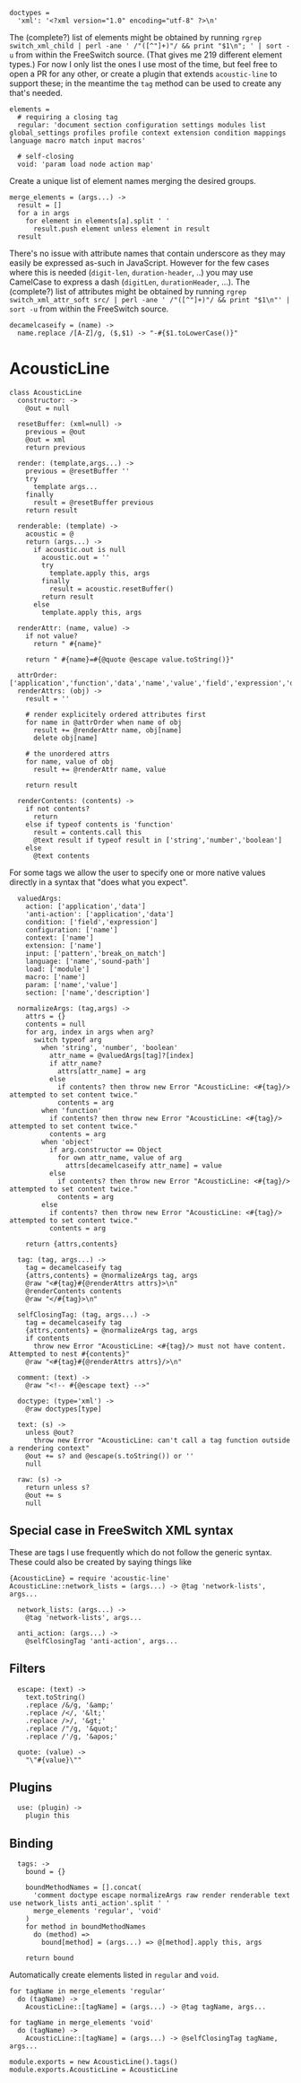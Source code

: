     doctypes =
      'xml': '<?xml version="1.0" encoding="utf-8" ?>\n'

The (complete?) list of elements might be obtained by running `rgrep switch_xml_child | perl -ane ' /"([^"]+)"/ && print "$1\n"; ' | sort -u` from within the FreeSwitch source. (That gives me 219 different element types.)
For now I only list the ones I use most of the time, but feel free to open a PR for any other, or create a plugin that extends `acoustic-line` to support these; in the meantime the `tag` method can be used to create any that's needed.

    elements =
      # requiring a closing tag
      regular: 'document section configuration settings modules list global_settings profiles profile context extension condition mappings language macro match input macros'

      # self-closing
      void: 'param load node action map'

Create a unique list of element names merging the desired groups.

    merge_elements = (args...) ->
      result = []
      for a in args
        for element in elements[a].split ' '
          result.push element unless element in result
      result

There's no issue with attribute names that contain underscore as they may easily be expressed as-such in JavaScript.
However for the few cases where this is needed (`digit-len`, `duration-header`, ..) you may use CamelCase to express a dash (`digitLen`, `durationHeader`, ...).
The (complete?) list of attributes might be obtained by running `rgrep switch_xml_attr_soft src/ | perl -ane ' /"([^"]+)"/ && print "$1\n"' | sort -u` from within the FreeSwitch source.

    decamelcaseify = (name) ->
      name.replace /[A-Z]/g, ($,$1) -> "-#{$1.toLowerCase()}"

AcousticLine
============

    class AcousticLine
      constructor: ->
        @out = null

      resetBuffer: (xml=null) ->
        previous = @out
        @out = xml
        return previous

      render: (template,args...) ->
        previous = @resetBuffer ''
        try
          template args...
        finally
          result = @resetBuffer previous
        return result

      renderable: (template) ->
        acoustic = @
        return (args...) ->
          if acoustic.out is null
            acoustic.out = ''
            try
              template.apply this, args
            finally
              result = acoustic.resetBuffer()
            return result
          else
            template.apply this, args

      renderAttr: (name, value) ->
        if not value?
          return " #{name}"

        return " #{name}=#{@quote @escape value.toString()}"

      attrOrder: ['application','function','data','name','value','field','expression','description']
      renderAttrs: (obj) ->
        result = ''

        # render explicitely ordered attributes first
        for name in @attrOrder when name of obj
          result += @renderAttr name, obj[name]
          delete obj[name]

        # the unordered attrs
        for name, value of obj
          result += @renderAttr name, value

        return result

      renderContents: (contents) ->
        if not contents?
          return
        else if typeof contents is 'function'
          result = contents.call this
          @text result if typeof result in ['string','number','boolean']
        else
          @text contents

For some tags we allow the user to specify one or more native values directly in a syntax that "does what you expect".

      valuedArgs:
        action: ['application','data']
        'anti-action': ['application','data']
        condition: ['field','expression']
        configuration: ['name']
        context: ['name']
        extension: ['name']
        input: ['pattern','break_on_match']
        language: ['name','sound-path']
        load: ['module']
        macro: ['name']
        param: ['name','value']
        section: ['name','description']

      normalizeArgs: (tag,args) ->
        attrs = {}
        contents = null
        for arg, index in args when arg?
          switch typeof arg
            when 'string', 'number', 'boolean'
              attr_name = @valuedArgs[tag]?[index]
              if attr_name?
                attrs[attr_name] = arg
              else
                if contents? then throw new Error "AcousticLine: <#{tag}/> attempted to set content twice."
                contents = arg
            when 'function'
              if contents? then throw new Error "AcousticLine: <#{tag}/> attempted to set content twice."
              contents = arg
            when 'object'
              if arg.constructor == Object
                for own attr_name, value of arg
                  attrs[decamelcaseify attr_name] = value
              else
                if contents? then throw new Error "AcousticLine: <#{tag}/> attempted to set content twice."
                contents = arg
            else
              if contents? then throw new Error "AcousticLine: <#{tag}/> attempted to set content twice."
              contents = arg

        return {attrs,contents}

      tag: (tag, args...) ->
        tag = decamelcaseify tag
        {attrs,contents} = @normalizeArgs tag, args
        @raw "<#{tag}#{@renderAttrs attrs}>\n"
        @renderContents contents
        @raw "</#{tag}>\n"

      selfClosingTag: (tag, args...) ->
        tag = decamelcaseify tag
        {attrs,contents} = @normalizeArgs tag, args
        if contents
          throw new Error "AcousticLine: <#{tag}/> must not have content. Attempted to nest #{contents}"
        @raw "<#{tag}#{@renderAttrs attrs}/>\n"

      comment: (text) ->
        @raw "<!-- #{@escape text} -->"

      doctype: (type='xml') ->
        @raw doctypes[type]

      text: (s) ->
        unless @out?
          throw new Error "AcousticLine: can't call a tag function outside a rendering context"
        @out += s? and @escape(s.toString()) or ''
        null

      raw: (s) ->
        return unless s?
        @out += s
        null

Special case in FreeSwitch XML syntax
-------------------------------------

These are tags I use frequently which do not follow the generic syntax.
These could also be created by saying things like
```
{AcousticLine} = require 'acoustic-line'
AcousticLine::network_lists = (args...) -> @tag 'network-lists', args...
```

      network_lists: (args...) ->
        @tag 'network-lists', args...

      anti_action: (args...) ->
        @selfClosingTag 'anti-action', args...

Filters
-------

      escape: (text) ->
        text.toString()
        .replace /&/g, '&amp;'
        .replace /</, '&lt;'
        .replace />/, '&gt;'
        .replace /"/g, '&quot;'
        .replace /'/g, '&apos;'

      quote: (value) ->
        "\"#{value}\""

Plugins
-------

      use: (plugin) ->
        plugin this

Binding
-------

      tags: ->
        bound = {}

        boundMethodNames = [].concat(
          'comment doctype escape normalizeArgs raw render renderable text use network_lists anti_action'.split ' '
          merge_elements 'regular', 'void'
        )
        for method in boundMethodNames
          do (method) =>
            bound[method] = (args...) => @[method].apply this, args

        return bound

Automatically create elements listed in `regular` and `void`.

    for tagName in merge_elements 'regular'
      do (tagName) ->
        AcousticLine::[tagName] = (args...) -> @tag tagName, args...

    for tagName in merge_elements 'void'
      do (tagName) ->
        AcousticLine::[tagName] = (args...) -> @selfClosingTag tagName, args...

    module.exports = new AcousticLine().tags()
    module.exports.AcousticLine = AcousticLine
